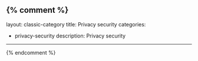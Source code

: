{% comment %}
---
layout: classic-category
title: Privacy security
categories:
  - privacy-security
description: Privacy security
---
{% endcomment %}